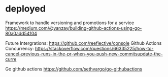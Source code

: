 # deployed
Framework to handle versioning and promotions for a service
https://medium.com/@yanzay/building-github-actions-using-go-80a0add54104


Future Intergrations: https://github.com/reeflective/console
Github Actions Concurrency: https://stackoverflow.com/questions/66335225/how-to-cancel-previous-runs-in-the-pr-when-you-push-new-commitsupdate-the-curre

Go github actions
https://github.com/sethvargo/go-githubactions